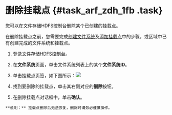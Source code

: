 # 删除挂载点 {#task_arf_zdh_1fb .task}

您可以在文件存储HDFS控制台删除某个已创建的挂载点。

在删除挂载点之前，您需要完成[创建文件系统](../../../../../cn.zh-CN/快速入门/创建文件系统.md#)及[添加挂载点](../../../../../cn.zh-CN/快速入门/添加挂载点.md#)中的步骤，或区域中已有创建完成的文件系统和挂载点。

1.  登录[文件存储HDFS控制台](https://dfs.console.aliyun.com)。 
2.  在**文件系统**页面，单击文件系统列表上的某个**文件系统ID**。 
3.   单击挂载点页签，如下图所示：![](http://static-aliyun-doc.oss-cn-hangzhou.aliyuncs.com/assets/img/20164/155072383432270_zh-CN.png)

 
4.  找到要删除的挂载点，单击其右侧对应的**删除**按钮。 
5.   在删除挂载点对话框中，单击**确认**。 

    **说明：** 挂载点删除后无法恢复，删除时请务必谨慎操作。


